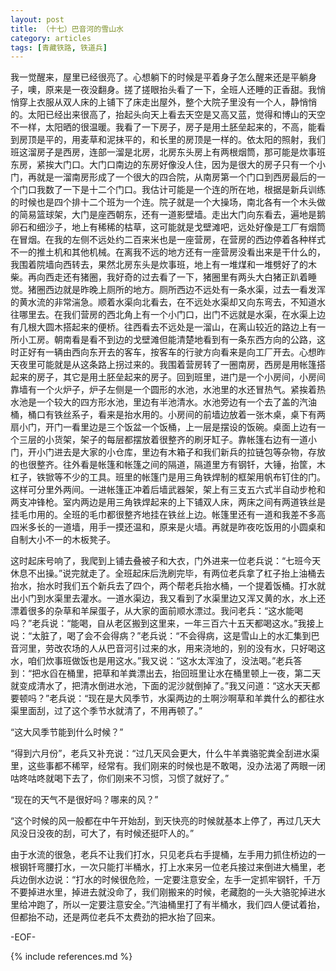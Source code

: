 ```yaml
---
layout: post
title: （十七）巴音河的雪山水
category: articles
tags: [青藏铁路, 铁道兵]
---
```


我一觉醒来，屋里已经很亮了。心想躺下的时候是平着身子怎么醒来还是平躺身子，噢，原来是一夜没翻身。搓了搓眼抬头看了一下，全班人还睡的正香甜。我悄悄穿上衣服从双人床的上铺下了床走出屋外，整个大院子里没有一个人，静悄悄的。太阳已经出来很高了，抬起头向天上看去天空是又高又蓝，觉得和博山的天空不一样，太阳晒的很温暖。我看了一下房子，房子是用土胚垒起来的，不高，能看到房顶是平的，用麦草和泥抹平的，和长里的房顶是一样的。依太阳的照射，我们班这溜房子是西房，连部一溜是北房，北房东头房上有两根烟筒，那可能是炊事班东房，紧挨大门口。大门口南边的东房好像没人住，因为是很大的房子只有一个小门，再就是一溜南房形成了一个很大的四合院，从南房第一个门口到西房最后的一个门口我数了一下是十二个门口。我估计可能是一个连的所在地，根据是新兵训练的时候也是四个排十二个班为一个连。院子就是一个大操场，南北各有一个木头做的简易篮球架，大门是座西朝东，还有一道影壁墙。走出大门向东看去，遍地是鹅卵石和细沙子，地上有稀稀的枯草，这可能就是戈壁滩吧，远处好像是工厂有烟筒在冒烟。在我的左侧不远处约二百来米也是一座营房，在营房的西边停着各种样式不一的推土机和其他机械。在离我不远的地方还有一座营房没看出来是干什么的，我围着院墙向西转去，果然北房东头是炊事班，地上有一堆煤和一堆劈好了的木柴。再向西走还有猪圈，我好奇的过去看了一下，猪圈里有两头大白猪正趴着睡觉。猪圈西边就是昨晚上厕所的地方。厕所西边不远处有一条水渠，过去一看发浑的黄水流的非常湍急。顺着水渠向北看去，在不远处水渠却又向东弯去，不知道水往哪里去。在我们营房的西北角上有一个小门口，出门不远就是水渠，在水渠上边有几根大圆木搭起来的便桥。往西看去不远处是一溜山，在离山较近的路边上有一所小工房。朝南看是看不到边的戈壁滩但能清楚地看到有一条东西方向的公路，这时正好有一辆由西向东开去的客车，按客车的行驶方向看来是向工厂开去。心想昨天夜里可能就是从这条路上拐过来的。我围着营房转了一圈南房，西房是用帐篷搭起来的房子，其它是用土胚垒起来的房子。回到班里，进门是一个小房间，小房间靠墙有一个火炉子，炉子左侧是一个圆形的水池，水池里的水还冒热气。紧挨着热水池是一个较大的四方形水池，里边有半池清水。水池旁边有一个去了盖的汽油桶，桶口有铁丝系子，看来是抬水用的。小房间的前墙边放着一张木桌，桌下有两扇小门，开门一看里边是三个饭盆一个饭桶，上一层是摆设的饭碗。桌面上边有一个三层的小货架，架子的每层都摆放着很整齐的刷牙缸子。靠帐篷右边有一道小门，开小门进去是大家的小仓库，里边有木箱子和我们新兵的拉链包等杂物，存放的也很整齐。往外看是帐篷和帐篷之间的隔道，隔道里方有钢钎，大锤，抬筐，木杠子，铁锨等不少的工具。班里的帐篷门是用三角铁焊制的框架用帆布钉住的门。这样可分里外两间。一进帐篷正冲着后墙武器架，架上有三支五六式半自动步枪和两支冲锋枪。室内两边是用三角铁焊起来的上下铺双人床，两床之间有两道铁丝是挂毛巾用的。全班的毛巾都很整齐地挂在铁丝上边。帐篷里还有一道和我差不多高四米多长的一道墙，用手一摸还温和，原来是火墙。再就是昨夜吃饭用的小圆桌和自制大小不一的木板凳子。

这时起床号响了，我爬到上铺去叠被子和大衣，门外进来一位老兵说：“七班今天休息不出操。”说完就走了。全班起床后洗刷完毕，有两位老兵拿了杠子抬上油桶去抬水，抬水时我们五个新兵去了四个，两个帮老兵抬水桶，一个提着饭桶。打水就出小门到水渠里去灌水。一道水渠边，我又看到了水渠里边又浑又黄的水，水上还漂着很多的杂草和羊屎蛋子，从大家的面前顺水漂过。我问老兵：“这水能喝吗？”老兵说：“能喝，自从老区搬到这里来，一年三百六十五天都喝这水。”我接上说：“太脏了，喝了会不会得病？”老兵说：“不会得病，这是雪山上的水汇集到巴音河里，劳改农场的人从巴音河引过来的水，用来浇地的，别的没有水，只好喝这水，咱们炊事班做饭也是用这水。”我又说：“这水太浑浊了，没法喝。”老兵答到：“把水舀在桶里，把草和羊粪漂出去，抬回班里让水在桶里顿上一夜，第二天就变成清水了，把清水倒进水池，下面的泥沙就倒掉了。”我又问道：“这水天天都要顿吗？”老兵说：“现在是大风季节，水渠两边的土啊沙啊草和羊粪什么的都往水渠里面刮，过了这个季节水就清了，不用再顿了。”

“这大风季节能到什么时候？”

“得到六月份”，老兵又补充说：“过几天风会更大，什么牛羊粪骆驼粪全刮进水渠里，这些事都不稀罕，经常有。我们刚来的时候也是不敢喝，没办法渴了两眼一闭咕咚咕咚就喝下去了，你们刚来不习惯，习惯了就好了。”

“现在的天气不是很好吗？哪来的风？”

“这个时候的风一般都在中午开始刮，到天快亮的时候就基本上停了，再过几天大风没日没夜的刮，可大了，有时候还挺吓人的。”

由于水流的很急，老兵不让我们打水，只见老兵右手提桶，左手用力抓住桥边的一根钢钎弯腰打水，一次只能打半桶水，打上水来另一位老兵接过来倒进大桶里，老兵边倒水边说：“打水的时候很危险，一定要注意安全，左手一定抓牢钢钎，千万不要掉进水里，掉进去就没命了，我们刚搬来的时候，老藏胞的一头大骆驼掉进水里给冲跑了，所以一定要注意安全。”汽油桶里打了有半桶水，我们四人便试着抬，但都抬不动，还是两位老兵不太费劲的把水抬了回来。

-EOF-

{% include references.md %}
